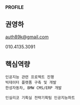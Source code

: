 #### PROFILE

## 권영하

auth89k@gmail.com

010.4135.3091
## 핵심역량
```
인공지능 관련 프로젝트 진행
빅데이터 플랫폼 구축 및 개발
한성자동차, BMW CMS/ERP 개발
```
```
인실리코 기획실 전략기획팀 인공지능파트
```
